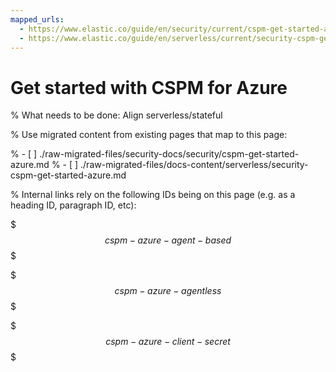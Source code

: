 ```yaml
---
mapped_urls:
  - https://www.elastic.co/guide/en/security/current/cspm-get-started-azure.html
  - https://www.elastic.co/guide/en/serverless/current/security-cspm-get-started-azure.html
---
```


# Get started with CSPM for Azure

% What needs to be done: Align serverless/stateful

% Use migrated content from existing pages that map to this page:

% - [ ] ./raw-migrated-files/security-docs/security/cspm-get-started-azure.md
% - [ ] ./raw-migrated-files/docs-content/serverless/security-cspm-get-started-azure.md

% Internal links rely on the following IDs being on this page (e.g. as a heading ID, paragraph ID, etc):

$$$cspm-azure-agent-based$$$

$$$cspm-azure-agentless$$$

$$$cspm-azure-client-secret$$$